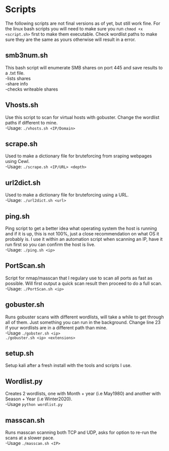 # Scripts
   
The following scripts are not final versions as of yet, but still work fine.
For the linux bash scripts you will need to make sure you run `chmod +x <script.sh>` first to make them executable.
Check wordlist paths to make sure they are the same as yours otherwise will result in a error.  
  
## smb3num.sh
This bash script will enumerate SMB shares on port 445 and save results to a .txt file.   
-lists shares   
-share info     
-checks writeable shares 

## Vhosts.sh  
Use this script to scan for virtual hosts with gobuster. Change the wordlist paths if different to mine.  
-Usage:       `./vhosts.sh <IP/Domain>`    

## scrape.sh
Used to make a dictionary file for bruteforcing from sraping webpages using Cewl.   
-Usage:       `./scrape.sh <IP/URL> <depth>`

## url2dict.sh
Used to make a dictionary file for bruteforcing using a URL.    
-Usage:       `./url2dict.sh <url>`  
   
## ping.sh
Ping script to get a better idea what operating system the host is running and if it is up, this is not 100%, just a close recommendation on what OS it probably is. I use it within an automation script when scanning an IP, have it run first so you can confirm the host is live.   
-Usage:     `./ping.sh <ip>`   
      
## PortScan.sh
Script for nmap/masscan that I regulary use to scan all ports as fast as possible. Will first output a quick scan result then proceed to do a full scan.  
-Usage:     `./PortScan.sh <ip>`
   
## gobuster.sh
Runs gobuster scans with different wordlists, will take a while to get through all of them. Just something you can run in the background. Change line 23 if your wordlists are in a different path than mine.   
-Usage      `./gobster.sh <ip>`  
            `./gobuster.sh <ip> <extensions>`
           
## setup.sh  
Setup kali after a fresh install with the tools and scripts I use.  
   
## Wordlist.py
Creates 2 wordlists, one with Month + year (i.e May1980) and another with Season + Year (i.e Winter2020).  
-Usage     `python wordlist.py`   
   
## masscan.sh
Runs masscan scanning both TCP and UDP, asks for option to re-run the scans at a slower pace.   
-Usage     `./masscan.sh <IP>`   
  
